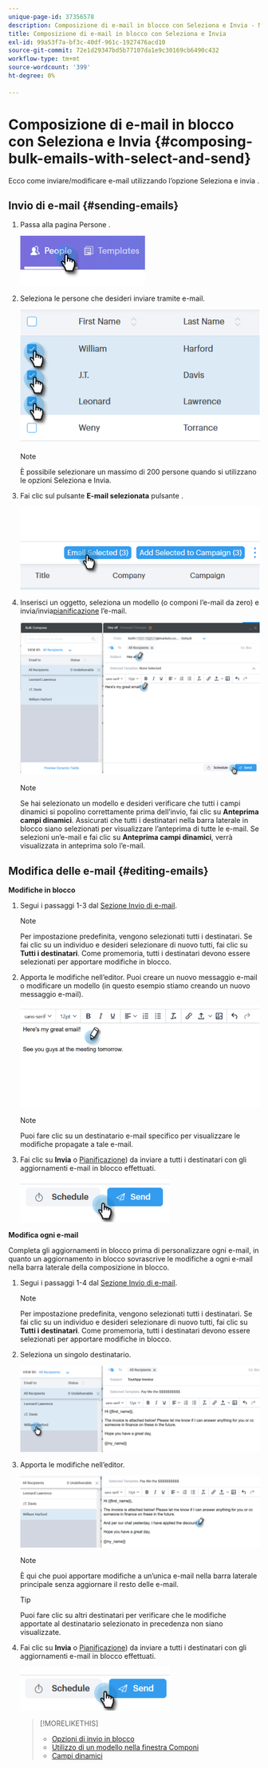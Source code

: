 ```yaml
---
unique-page-id: 37356578
description: Composizione di e-mail in blocco con Seleziona e Invia - Marketo Docs - Documentazione del prodotto
title: Composizione di e-mail in blocco con Seleziona e Invia
exl-id: 99a53f7a-bf3c-40df-961c-1927476acd10
source-git-commit: 72e1d29347bd5b77107da1e9c30169cb6490c432
workflow-type: tm+mt
source-wordcount: '399'
ht-degree: 0%

---
```


# Composizione di e-mail in blocco con Seleziona e Invia {#composing-bulk-emails-with-select-and-send}

Ecco come inviare/modificare e-mail utilizzando l’opzione Seleziona e invia .

## Invio di e-mail {#sending-emails}

1. Passa alla pagina Persone .

   ![](assets/one-2.png)

1. Seleziona le persone che desideri inviare tramite e-mail.

   ![](assets/two-2.png)

   >[!NOTE]
   >
   >È possibile selezionare un massimo di 200 persone quando si utilizzano le opzioni Seleziona e Invia.

1. Fai clic sul pulsante **E-mail selezionata** pulsante .

   ![](assets/three-2.png)

1. Inserisci un oggetto, seleziona un modello (o componi l’e-mail da zero) e invia/invia[pianificazione](/help/marketo/product-docs/marketo-sales-connect/email/using-the-compose-window/scheduling-an-email.md) l’e-mail.

   ![](assets/four-2.png)

   >[!NOTE]
   >
   >Se hai selezionato un modello e desideri verificare che tutti i campi dinamici si popolino correttamente prima dell’invio, fai clic su **Anteprima campi dinamici**. Assicurati che tutti i destinatari nella barra laterale in blocco siano selezionati per visualizzare l’anteprima di tutte le e-mail. Se selezioni un’e-mail e fai clic su **Anteprima campi dinamici**, verrà visualizzata in anteprima solo l’e-mail.

## Modifica delle e-mail {#editing-emails}

**Modifiche in blocco**

1. Segui i passaggi 1-3 dal [Sezione Invio di e-mail](#sending-emails).

   >[!NOTE]
   >
   >Per impostazione predefinita, vengono selezionati tutti i destinatari. Se fai clic su un individuo e desideri selezionare di nuovo tutti, fai clic su **Tutti i destinatari**. Come promemoria, tutti i destinatari devono essere selezionati per apportare modifiche in blocco.

1. Apporta le modifiche nell’editor. Puoi creare un nuovo messaggio e-mail o modificare un modello (in questo esempio stiamo creando un nuovo messaggio e-mail).

   ![](assets/bulk-three.png)

   >[!NOTE]
   >
   >Puoi fare clic su un destinatario e-mail specifico per visualizzare le modifiche propagate a tale e-mail.

1. Fai clic su **Invia** o [Pianificazione](/help/marketo/product-docs/marketo-sales-connect/email/using-the-compose-window/scheduling-an-email.md)) da inviare a tutti i destinatari con gli aggiornamenti e-mail in blocco effettuati.

   ![](assets/bulk-four.png)

**Modifica ogni e-mail**

Completa gli aggiornamenti in blocco prima di personalizzare ogni e-mail, in quanto un aggiornamento in blocco sovrascrive le modifiche a ogni e-mail nella barra laterale della composizione in blocco.

1. Segui i passaggi 1-4 dal [Sezione Invio di e-mail](#sending-emails).

   >[!NOTE]
   >
   >Per impostazione predefinita, vengono selezionati tutti i destinatari. Se fai clic su un individuo e desideri selezionare di nuovo tutti, fai clic su **Tutti i destinatari**. Come promemoria, tutti i destinatari devono essere selezionati per apportare modifiche in blocco.

1. Seleziona un singolo destinatario.

   ![](assets/each-two.png)

1. Apporta le modifiche nell’editor.

   ![](assets/each-three.png)

   >[!NOTE]
   >
   >È qui che puoi apportare modifiche a un’unica e-mail nella barra laterale principale senza aggiornare il resto delle e-mail.

   >[!TIP]
   >
   >Puoi fare clic su altri destinatari per verificare che le modifiche apportate al destinatario selezionato in precedenza non siano visualizzate.

1. Fai clic su **Invia** o [Pianificazione](/help/marketo/product-docs/marketo-sales-connect/email/using-the-compose-window/scheduling-an-email.md)) da inviare a tutti i destinatari con gli aggiornamenti e-mail in blocco effettuati.

   ![](assets/each-four.png)

   >[!MORELIKETHIS]
   >
   >* [Opzioni di invio in blocco](/help/marketo/product-docs/marketo-sales-connect/email/using-the-compose-window/bulk-sending-options.md)
   >* [Utilizzo di un modello nella finestra Componi](/help/marketo/product-docs/marketo-sales-connect/email/using-the-compose-window/using-a-template-in-the-compose-window.md)
   >* [Campi dinamici](/help/marketo/product-docs/marketo-sales-connect/templates/dynamic-fields/how-to-insert-dynamic-fields.md)

